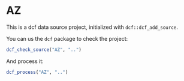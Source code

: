 # AZ

This is a dcf data source project, initialized with `dcf::dcf_add_source`.

You can us the `dcf` package to check the project:

```R
dcf_check_source("AZ", "..")
```

And process it:

```R
dcf_process("AZ", "..")
```
